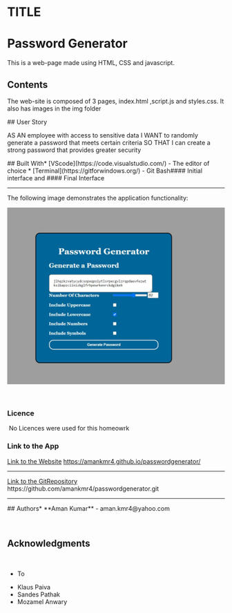 # TITLE
<h1>Password Generator</h1>

This is a web-page made using HTML, CSS and javascript.
​
## Contents
<p>
The web-site is composed of 3 pages, index.html ,script.js and styles.css. It also has images in the img folder
</p>
​
## User Story
<p>
AS AN employee with access to sensitive data
I WANT to randomly generate a password that meets certain criteria
SO THAT I can create a strong password that provides greater security
</p>
​
## Built With
​
* [VScode](https://code.visualstudio.com/) - The editor of choice
* [Terminal](https://gitforwindows.org/) - Git Bash
​
#### Initial interface and #### Final Interface
<hr>

The following image demonstrates the application functionality:

![password generator demo](./assets/Photos/Capture.JPG)

​
​
### Licence
​
No Licences were used for this homeowrk 
​
### Link to the App
<a href="https://amankmr4.github.io/passwordgenerator/">Link to the Website</a>
https://amankmr4.github.io/passwordgenerator/

<hr>
<a href="https://github.com/amankmr4/passwordgenerator.git">Link to the GitRepository</a>
https://github.com/amankmr4/passwordgenerator.git

<hr>
​
## Authors
​
* **Aman Kumar** - 
aman.kmr4@yahoo.com

​
## Acknowledgments
​
* To 
- Klaus Paiva
- Sandes Pathak
- Mozamel Anwary
